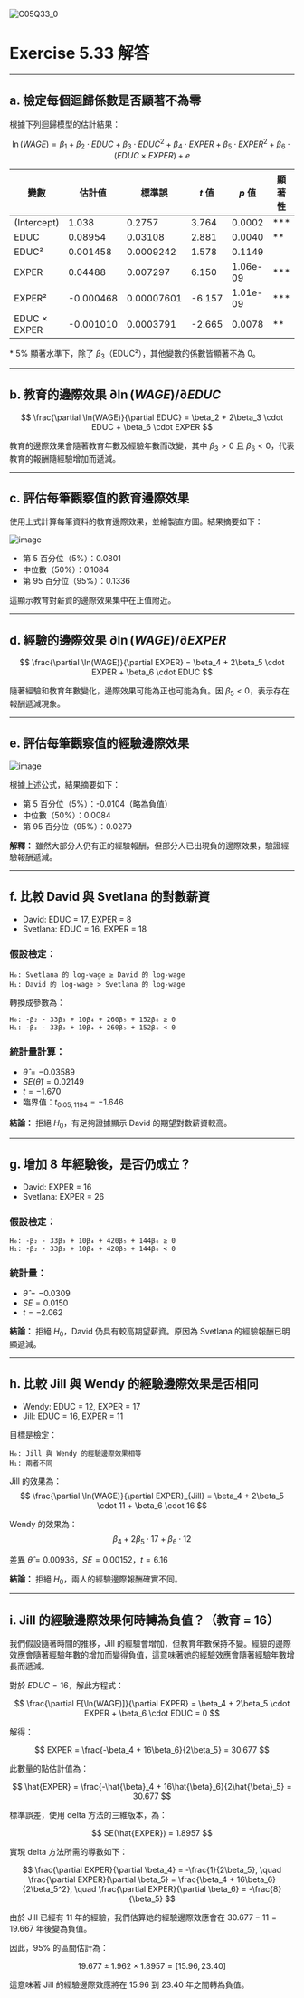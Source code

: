 ![C05Q33_0](https://github.com/user-attachments/assets/ad332524-cb89-40db-aaaf-bd703e1faaec)

# Exercise 5.33 解答

---

## a. 檢定每個迴歸係數是否顯著不為零

根據下列迴歸模型的估計結果：

$$
\ln(WAGE) = \beta_1 + \beta_2 \cdot EDUC + \beta_3 \cdot EDUC^2 + \beta_4 \cdot EXPER + \beta_5 \cdot EXPER^2 + \beta_6 \cdot (EDUC \times EXPER) + e
$$

| 變數           | 估計值       | 標準誤     | $t$ 值  | $p$ 值         | 顯著性 |
|----------------|--------------|------------|---------|----------------|--------|
| (Intercept)     | 1.038        | 0.2757     | 3.764   | 0.0002         | ***    |
| EDUC            | 0.08954      | 0.03108    | 2.881   | 0.0040         | **     |
| EDUC²           | 0.001458     | 0.0009242  | 1.578   | 0.1149         |        |
| EXPER           | 0.04488      | 0.007297   | 6.150   | 1.06e-09       | ***    |
| EXPER²          | -0.000468    | 0.00007601 | -6.157  | 1.01e-09       | ***    |
| EDUC × EXPER    | -0.001010    | 0.0003791  | -2.665  | 0.0078         | **     |

\* 5% 顯著水準下，除了 $\beta_3$（EDUC²），其他變數的係數皆顯著不為 0。

---

## b. 教育的邊際效果 $\partial \ln(WAGE)/\partial EDUC$

$$
\frac{\partial \ln(WAGE)}{\partial EDUC} = \beta_2 + 2\beta_3 \cdot EDUC + \beta_6 \cdot EXPER
$$

教育的邊際效果會隨著教育年數及經驗年數而改變，其中 $\beta_3 > 0$ 且 $\beta_6 < 0$，代表教育的報酬隨經驗增加而遞減。

---

## c. 評估每筆觀察值的教育邊際效果

使用上式計算每筆資料的教育邊際效果，並繪製直方圖。結果摘要如下：

![image](https://github.com/user-attachments/assets/8ee6e3c0-fe9b-4c0b-a44d-35455bd62276)


- 第 5 百分位（5%）：0.0801
- 中位數（50%）：0.1084
- 第 95 百分位（95%）：0.1336

這顯示教育對薪資的邊際效果集中在正值附近。

---

## d. 經驗的邊際效果 $\partial \ln(WAGE)/\partial EXPER$

$$
\frac{\partial \ln(WAGE)}{\partial EXPER} = \beta_4 + 2\beta_5 \cdot EXPER + \beta_6 \cdot EDUC
$$

隨著經驗和教育年數變化，邊際效果可能為正也可能為負。因 $\beta_5 < 0$，表示存在報酬遞減現象。

---

## e. 評估每筆觀察值的經驗邊際效果

![image](https://github.com/user-attachments/assets/4fdb48cc-5efc-4d4f-ac15-e188fb3d89e8)


根據上述公式，結果摘要如下：

- 第 5 百分位（5%）：-0.0104（略為負值）
- 中位數（50%）：0.0084
- 第 95 百分位（95%）：0.0279

**解釋：** 雖然大部分人仍有正的經驗報酬，但部分人已出現負的邊際效果，驗證經驗報酬遞減。

---

## f. 比較 David 與 Svetlana 的對數薪資

- David: EDUC = 17, EXPER = 8  
- Svetlana: EDUC = 16, EXPER = 18

### 假設檢定：

```
H₀: Svetlana 的 log-wage ≥ David 的 log-wage  
H₁: David 的 log-wage > Svetlana 的 log-wage
```

轉換成參數為：

```
H₀: -β₂ - 33β₃ + 10β₄ + 260β₅ + 152β₆ ≥ 0  
H₁: -β₂ - 33β₃ + 10β₄ + 260β₅ + 152β₆ < 0
```

### 統計量計算：

- $\hat{θ} = -0.03589$
- $SE(\hat{θ}) = 0.02149$
- $t = -1.670$
- 臨界值：$t_{0.05, 1194} = -1.646$

**結論：** 拒絕 $H_0$，有足夠證據顯示 David 的期望對數薪資較高。

---

## g. 增加 8 年經驗後，是否仍成立？

- David: EXPER = 16  
- Svetlana: EXPER = 26

### 假設檢定：

```
H₀: -β₂ - 33β₃ + 10β₄ + 420β₅ + 144β₆ ≥ 0  
H₁: -β₂ - 33β₃ + 10β₄ + 420β₅ + 144β₆ < 0
```

### 統計量：

- $\hat{θ} = -0.0309$
- $SE = 0.0150$
- $t = -2.062$

**結論：** 拒絕 $H_0$，David 仍具有較高期望薪資。原因為 Svetlana 的經驗報酬已明顯遞減。

---

## h. 比較 Jill 與 Wendy 的經驗邊際效果是否相同

- Wendy: EDUC = 12, EXPER = 17  
- Jill: EDUC = 16, EXPER = 11

目標是檢定：

```
H₀: Jill 與 Wendy 的經驗邊際效果相等  
H₁: 兩者不同
```

Jill 的效果為：
$$
\frac{\partial \ln(WAGE)}{\partial EXPER}_{Jill} = \beta_4 + 2\beta_5 \cdot 11 + \beta_6 \cdot 16
$$

Wendy 的效果為：
$$
\beta_4 + 2\beta_5 \cdot 17 + \beta_6 \cdot 12
$$

差異 $\hat{θ} = 0.00936$，$SE = 0.00152$，$t = 6.16$

**結論：** 拒絕 $H_0$，兩人的經驗邊際報酬確實不同。

---

## i. Jill 的經驗邊際效果何時轉為負值？（教育 = 16）

我們假設隨著時間的推移，Jill 的經驗會增加，但教育年數保持不變。經驗的邊際效應會隨著經驗年數的增加而變得負值，這意味著她的經驗效應會隨著經驗年數增長而遞減。

對於 $EDUC = 16$，解此方程式：

$$
\frac{\partial E[\ln(WAGE)]}{\partial EXPER} = \beta_4 + 2\beta_5 \cdot EXPER + \beta_6 \cdot EDUC = 0
$$

解得：

$$
EXPER = \frac{-\beta_4 + 16\beta_6}{2\beta_5} = 30.677
$$

此數量的點估計值為：

$$
\hat{EXPER} = \frac{-\hat{\beta}_4 + 16\hat{\beta}_6}{2\hat{\beta}_5} = 30.677
$$

標準誤差，使用 delta 方法的三維版本，為：

$$
SE(\hat{EXPER}) = 1.8957
$$

實現 delta 方法所需的導數如下：

$$
\frac{\partial EXPER}{\partial \beta_4} = -\frac{1}{2\beta_5}, \quad \frac{\partial EXPER}{\partial \beta_5} = \frac{\beta_4 + 16\beta_6}{2\beta_5^2}, \quad \frac{\partial EXPER}{\partial \beta_6} = -\frac{8}{\beta_5}
$$

由於 Jill 已經有 11 年的經驗，我們估算她的經驗邊際效應會在 $30.677 - 11 = 19.667$ 年後變為負值。

因此，95% 的區間估計為：

$$
19.677 \pm 1.962 \times 1.8957 = [15.96, 23.40]
$$

這意味著 Jill 的經驗邊際效應將在 15.96 到 23.40 年之間轉為負值。

